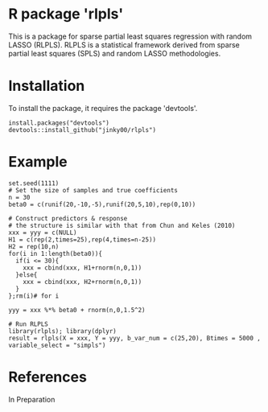 # R package 'rlpls'

This is a package for sparse partial least squares regression with random LASSO (RLPLS). RLPLS is a statistical framework derived from sparse partial least squares (SPLS) and random LASSO methodologies.

# Installation
To install the package, it requires the package 'devtools'.
```
install.packages("devtools")
devtools::install_github("jinky00/rlpls")
```

# Example
```
set.seed(1111)
# Set the size of samples and true coefficients
n = 30
beta0 = c(runif(20,-10,-5),runif(20,5,10),rep(0,10))

# Construct predictors & response
# the structure is similar with that from Chun and Keles (2010)
xxx = yyy = c(NULL)
H1 = c(rep(2,times=25),rep(4,times=n-25))
H2 = rep(10,n)
for(i in 1:length(beta0)){
  if(i <= 30){
    xxx = cbind(xxx, H1+rnorm(n,0,1))
  }else{
    xxx = cbind(xxx, H2+rnorm(n,0,1))
  }
};rm(i)# for i

yyy = xxx %*% beta0 + rnorm(n,0,1.5^2)

# Run RLPLS
library(rlpls); library(dplyr)
result = rlpls(X = xxx, Y = yyy, b_var_num = c(25,20), Btimes = 5000 , variable_select = "simpls")
```

# References
In Preparation
